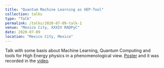 ```yaml
---
title: "Quantum Machine Learning as HEP-Tool"
collection: talks
type: "Talk"
permalink: /talks/2020-07-09-talk-1
venue: "Mexico City, XXXIV RADPyC"
date: 2020-07-09
location: "Mexico City, Mexico"
---
```


Talk with some basis about Machine Learning, Quantum Computing and tools 
for High Energy physics in a phenomenological view.
[Poster](https://www.dropbox.com/s/5t8kcyoqgi83a7k/ptrQMLasHEPTool.pdf?dl=0)
and it was recorded in the [video](https://www.youtube.com/watch?v=B414I-rh3HY).


